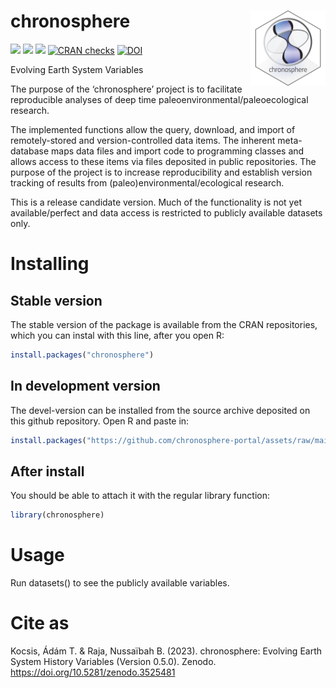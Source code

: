 
# chronosphere <img src="man/figures/logo.png" align="right" width="120"/>

[![](https://img.shields.io/badge/devel%20version-0.5.0-green.svg)](https://github.com/adamkocsis/chronosphere)
[![](https://www.r-pkg.org/badges/version/chronosphere?color=orange)](https://cran.r-project.org/package=chronosphere)
[![](http://cranlogs.r-pkg.org/badges/grand-total/chronosphere?color=yellow)](https://cran.r-project.org/package=chronosphere)
[![CRAN
checks](https://badges.cranchecks.info/summary/chronosphere.svg)](https://cran.r-project.org/web/checks/check_results_chronosphere.html)
[![DOI](https://zenodo.org/badge/DOI/10.5281/zenodo.3525481.svg)](https://doi.org/10.5281/zenodo.3525481)

Evolving Earth System Variables

The purpose of the ‘chronosphere’ project is to facilitate reproducible
analyses of deep time paleoenvironmental/paleoecological research.

The implemented functions allow the query, download, and import of
remotely-stored and version-controlled data items. The inherent
meta-database maps data files and import code to programming classes and
allows access to these items via files deposited in public repositories.
The purpose of the project is to increase reproducibility and establish
version tracking of results from (paleo)environmental/ecological
research.

This is a release candidate version. Much of the functionality is not
yet available/perfect and data access is restricted to publicly
available datasets only.

# Installing

## Stable version

The stable version of the package is available from the CRAN
repositories, which you can instal with this line, after you open R:

``` r
install.packages("chronosphere")
```

## In development version

The devel-version can be installed from the source archive deposited on
this github repository. Open R and paste in:

``` r
install.packages("https://github.com/chronosphere-portal/assets/raw/main/archive/r_client/chronosphere_0.5.0.tar.gz", repos=NULL, type="source")
```

## After install

You should be able to attach it with the regular library function:

``` r
library(chronosphere)
```

# Usage

Run datasets() to see the publicly available variables.

# Cite as

Kocsis, Ádám T. & Raja, Nussaïbah B. (2023). chronosphere: Evolving
Earth System History Variables (Version 0.5.0). Zenodo.
<https://doi.org/10.5281/zenodo.3525481>
